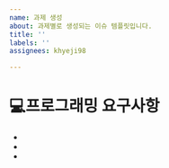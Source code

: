 ```yaml
---
name: 과제 생성
about: 과제별로 생성되는 이슈 템플릿입니다.
title: ''
labels: ''
assignees: khyeji98

---
```


# 💻프로그래밍 요구사항

- 
- 
-
